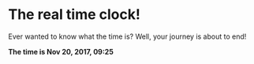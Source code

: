 # The real time clock!

Ever wanted to know what the time is? Well, your journey is about to end!

**The time is Nov 20, 2017, 09:25**
